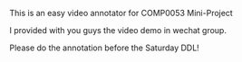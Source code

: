 This is an easy video annotator for COMP0053 Mini-Project

I provided with you guys the video demo in wechat group.

Please do the annotation before the Saturday DDL!
